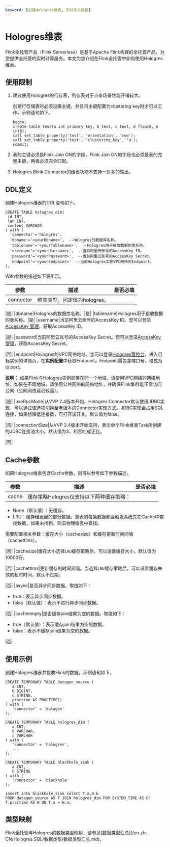 ```yaml
---
keyword: [创建Hologres维表, 实时写入数据]
---
```


# Hologres维表

Flink全托管产品（Flink Serverless）是基于Apache Flink构建的全托管产品，为您提供全托管的实时计算服务。本文为您介绍在Flink全托管中如何使用Hologres维表。

## 使用限制

1.  建议使用Hologres的行存表，列存表对于点查场景性能开销较大。

    创建行存储表时必须设置主键，并且将主键配置为clustering key时才可以工作，示例语句如下。

    ```
    begin;
    create table test(a int primary key, b text, c text, d float8, e int8);
    call set_table_property('test', 'orientation', 'row');
    call set_table_property('test', 'clustering_key', 'a');
    commit;
    ```

2.  表的主键必须是Flink Join ON的字段，Flink Join ON的字段也必须是表的完整主键，两者必须完全匹配。
3.  Hologres Blink Connector的维表功能不支持一对多的输出。

## DDL定义

创建Hologres维表的DDL语句如下。

```
CREATE TABLE hologres_dim(
 id INT,
 len INT,
 content VARCHAR
) with (
  'connector'='hologres',
  'dbname'='<yourDbname>',  --Hologres的数据库名称。
  'tablename'='<yourTablename>',  --Hologres用于接收数据的表名称。
  'username'='<yourUsername>',  --当前阿里云账号的AccessKey ID。
  'password'='<yourPassword>',  --当前阿里云账号的AccessKey Secret。
  'endpoint'='<yourEndpoint>'  --当前Hologres实例VPC网络的Endpoint。
);
```

With参数的描述如下表所示。

|参数|描述|是否必填|
|--|--|----|
|connector|维表类型。固定值为hologres。

|是|
|dbname|Hologres的数据库名称。|是|
|tablename|Hologres用于接收数据的表名称。|是|
|username|当前阿里云账号的AccessKey ID。您可以登录[AccessKey 管理](https://ram.console.aliyun.com/manage/ak?spm=5176.2020520207.nav-right.dak.538b4c12VYbuIb)，获取AccessKey ID。

|是|
|password|当前阿里云账号的AccessKey Secret。您可以登录[AccessKey 管理](https://ram.console.aliyun.com/manage/ak?spm=5176.2020520207.nav-right.dak.538b4c12VYbuIb)，获取AccessKey Secret。

|否|
|endpoint|Hologres的VPC网络地址。您可以登录[Hologres管控台](https://hologram.console.aliyun.com/#/instance)，进入目标实例的详情页，在**实例配置**中获取Endpoint。Endpoint需包含端口号，格式为ip:port。

**说明：** 如果Flink与Hologres实例部署在同一个地域，请使用VPC网络的网络地址。如果在不同地域，请使用公共网络的网络地址，并确保Flink集群能正常访问公网（公网网络延迟较高）。

|是|
|useRpcMode|从VVP 2.4版本开始，Hologres Connector默认使用JDBC实现，可以通过该选项切换至老版本的Connector实现方式。JDBC实现会占用SQL连接，如果想降低连接数，可打开该开关。默认值为false。

|否|
|connectionSize|从VVP 2.4版本开始支持，表示单个Flink维表Task所创建的JDBC连接池大小。默认值为3，和吞吐成正比。

|否|

## Cache参数

如果Hologres维表包含Cache参数，则可以参考如下参数描述。

|参数|描述|是否必填|
|--|--|----|
|cache|缓存策略Hologres仅支持以下两种缓存策略：

-   None（默认值）：无缓存。
-   LRU：缓存维表里的部分数据。源表的每条数据都会触发系统先在Cache中查找数据，如果未找到，则去物理维表中查找。

需要配置相关参数：缓存大小（cachesize）和缓存更新时间间隔（cachettlms）。


|否|
|cachesize|缓存大小选择`LRU`缓存策略后，可以设置缓存大小，默认值为10000行。

|否|
|cachettlms|更新缓存的时间间隔。当选择`LRU`缓存策略后，可以设置缓存失效的超时时间，默认不过期。

|否|
|async|是否异步同步数据。取值如下：

-   true：表示异步同步数据。
-   false（默认值）：表示不进行异步同步数据。

|否|
|cacheempty|是否缓存join结果为空的数据。取值如下：

-   true（默认值）：表示缓存join结果为空的数据。
-   false：表示不缓存join结果为空的数据。

|否|

## 使用示例

创建Hologres维表并接收Flink的数据，示例语句如下。

```
CREATE TEMPORARY TABLE datagen_source (
   a INT,
   b BIGINT,
   c STRING,
   proctime AS PROCTIME()
) with (
   'connector' = 'datagen'
);

CREATE TEMPORARY TABLE hologres_dim (
   a INT, 
   b VARCHAR, 
   c VARCHAR
) with (
   'connector' = 'hologres',
   ...
);

CREATE TEMPORARY TABLE blackhole_sink (
   a INT,
   b STRING
) with (
   'connector' = 'blackhole'
);

insert into blackhole_sink select T.a,H.b
FROM datagen_source AS T JOIN hologres_dim FOR SYSTEM_TIME AS OF T.proctime AS H ON T.a = H.a;
```

## 类型映射

Flink全托管与Hologres的数据类型映射，请参见[数据类型汇总](/cn.zh-CN/Hologres SQL/数据类型/数据类型汇总.md)。


